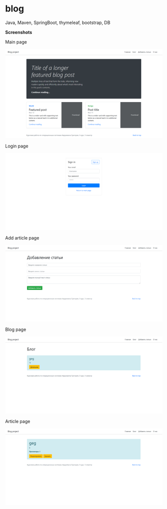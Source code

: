 # blog
Java, Maven, SpringBoot, thymeleaf, bootstrap, DB

**Screenshots**

Main page

![](https://github.com/private-doggo/blog/blob/master/img/main-page.png)

Login page

![](https://github.com/private-doggo/blog/blob/master/img/login.png)

Add article page

![](https://github.com/private-doggo/blog/blob/master/img/add-article.png)

Blog page

![](https://github.com/private-doggo/blog/blob/master/img/articles-list.png)

Article page

![](https://github.com/private-doggo/blog/blob/master/img/article.png)
